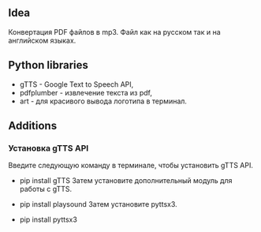 
## Idea
Конвертация PDF файлов в mp3.
Файл как на русском так и на английском языках.
## Python libraries 
- gTTS - Google Text to Speech API, 
- pdfplumber - извлечение текста из pdf,
- art - для красивого вывода логотипа в терминал.


## Additions

### Установка gTTS API
Введите следующую команду в терминале, чтобы установить gTTS API.

* pip install gTTS 
Затем установите дополнительный модуль для работы с gTTS.

* pip install playsound 
Затем установите pyttsx3.

* pip install pyttsx3 
